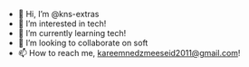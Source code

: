 - 👋 Hi, I’m @kns-extras
- 👀 I’m interested in tech!
- 🌱 I’m currently learning tech!
- 💞️ I’m looking to collaborate on soft
- 📫 How to reach me, kareemnedzmeeseid2011@gmail.com!


